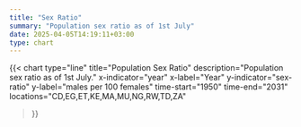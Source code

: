 ```yaml
---
title: "Sex Ratio"
summary: "Population sex ratio as of 1st July"
date: 2025-04-05T14:19:11+03:00
type: chart
---
```


{{< chart
    type="line"
    title="Population Sex Ratio"
    description="Population sex ratio as of 1st July."
    x-indicator="year"
    x-label="Year"
    y-indicator="sex-ratio"
    y-label="males per 100 females"
    time-start="1950"
    time-end="2031"
    locations="CD,EG,ET,KE,MA,MU,NG,RW,TD,ZA"
>}}
